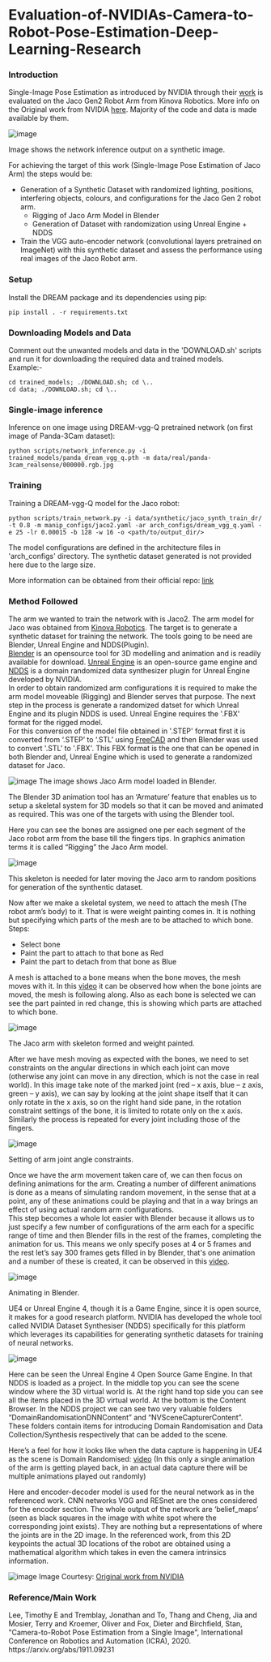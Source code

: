 # Evaluation-of-NVIDIAs-Camera-to-Robot-Pose-Estimation-Deep-Learning-Research
<h3> Introduction </h3>

Single-Image Pose Estimation as introduced by NVIDIA through their [work](https://github.com/NVlabs/DREAM) is evaluated on the Jaco Gen2 Robot Arm from Kinova Robotics.
More info on the Original work from NVIDIA [here](https://sim2realai.github.io/dream-camera-calibration-sim2real/). Majority of the code and data is made available by them.

![image](https://user-images.githubusercontent.com/58559090/112132364-897cc700-8bf0-11eb-8164-a21e5c7d0a60.png)

Image shows the network inference output on a synthetic image.

For achieving the target of this work (Single-Image Pose Estimation of Jaco Arm) the steps would be:
* Generation of a Synthetic Dataset with randomized lighting, positions, interfering objects, colours, and configurations for the Jaco Gen 2 robot arm.
  - Rigging of Jaco Arm Model in Blender
  - Generation of Dataset with randomization using Unreal Engine + NDDS
* Train the VGG auto-encoder network (convolutional layers pretrained on ImageNet) with this synthetic dataset and assess the performance using real images of the Jaco Robot arm.

<h3> Setup </h3>
Install the DREAM package and its dependencies using pip:

```
pip install . -r requirements.txt
```

<h3> Downloading Models and Data </h3>
Comment out the unwanted models and data in the 'DOWNLOAD.sh' scripts and run it for downloading the required data and trained models. <br>
Example:- <br>

```
cd trained_models; ./DOWNLOAD.sh; cd \..
cd data; ./DOWNLOAD.sh; cd \..
```

<h3> Single-image inference </h3>
Inference on one image using DREAM-vgg-Q pretrained network (on first image of Panda-3Cam dataset):

```
python scripts/network_inference.py -i trained_models/panda_dream_vgg_q.pth -m data/real/panda-3cam_realsense/000000.rgb.jpg
```

<h3> Training </h3>
Training a DREAM-vgg-Q model for the Jaco robot:

```
python scripts/train_network.py -i data/synthetic/jaco_synth_train_dr/ -t 0.8 -m manip_configs/jaco2.yaml -ar arch_configs/dream_vgg_q.yaml -e 25 -lr 0.00015 -b 128 -w 16 -o <path/to/output_dir/>
```

The model configurations are defined in the architecture files in 'arch_configs' directory. The synthetic dataset generated is not provided here due to the large size. <br>

More information can be obtained from their official repo: [link](https://github.com/NVlabs/DREAM)
  
<h3> Method Followed </h3>

The arm we wanted to train the network with is Jaco2. The arm model for Jaco was obtained from [Kinova Robotics](https://www.kinovarobotics.com/en/resources/gen2-technical-resources). The target is to generate a synthetic dataset for training the network. The tools going to be need are Blender, Unreal Engine and NDDS(Plugin). <br>
[Blender](https://www.blender.org/download/) is an opensource tool for 3D modelling and animation and is readily available for download. [Unreal Engine](https://www.unrealengine.com/en-US/) is an open-source game engine and [NDDS](https://github.com/NVIDIA/Dataset_Synthesizer) is a domain randomized data synthesizer plugin for Unreal Engine developed by NVIDIA. <br>
In order to obtain randomized arm configurations it is required to make the arm model moveable (Rigging) and Blender serves that purpose. The next step in the process is generate a randomized datset for which Unreal Engine and its plugin NDDS is used. Unreal Engine requires the '.FBX' format for the rigged model.<br>
For this conversion of the model file obtained in '.STEP' format first it is converted from ‘.STEP’ to ‘.STL’ using [FreeCAD](https://www.freecadweb.org/) and then Blender was used to convert '.STL' to '.FBX'. This FBX format is the one that can be opened in both Blender and, Unreal Engine which is used to generate a randomized dataset for Jaco. <br>

![image](https://user-images.githubusercontent.com/58559090/112128509-81228d00-8bec-11eb-8218-e1b88fee850c.png)
The image shows Jaco Arm model loaded in Blender.

The Blender 3D animation tool has an ‘Armature’ feature that enables us to setup a skeletal system for 3D models so that it can be moved and animated as required. This was one of the targets with using the Blender tool. <br>

Here you can see the bones are assigned one per each segment of the Jaco robot arm from the base till the fingers tips. In graphics animation terms it is called “Rigging” the Jaco Arm model. 

![image](https://user-images.githubusercontent.com/58559090/112143733-4b869f80-8bfe-11eb-8da8-ccff2c3f18cb.png)

This skeleton is needed for later moving the Jaco arm to random positions for generation of the synthentic dataset.

Now after we make a skeletal system, we need to attach the mesh (The robot arm’s body) to it. That is were weight painting comes in. It is nothing but specifying which parts of the mesh are to be attached to which bone. <br>
Steps:
* Select bone
* Paint the part to attach to that bone as Red
* Paint the part to detach from that bone as Blue

A mesh is attached to a bone means when the bone moves, the mesh moves with it. In this [video](https://drive.google.com/file/d/1C2nJEo1AXNtcUJl90wey_5YJtTZrZlYO/view) it can be observed how when the bone joints are moved, the mesh is following along. Also as each bone is selected we can see the part painted in red change, this is showing which parts are attached to which bone.

![image](https://user-images.githubusercontent.com/58559090/112144793-a10f7c00-8bff-11eb-97ec-c170a3fee474.png)

The Jaco arm with skeleton formed and weight painted. <br>

After we have mesh moving as expected with the bones, we need to set constraints on the angular directions in which each joint can move (otherwise any joint can move in any direction, which is not the case in real world). In this image take note of the marked joint (red – x axis, blue – z axis, green – y axis), we can say by looking at the joint shape itself that it can only rotate in the x axis, so on the right hand side pane, in the rotation constraint settings of the bone, it is limited to rotate only on the x axis. 
Similarly the process is repeated for every joint including those of the fingers.


![image](https://user-images.githubusercontent.com/58559090/112146569-be454a00-8c01-11eb-8148-3ef80e157fb6.png)

Setting of arm joint angle constraints. <br>

Once we have the arm movement taken care of, we can then focus on defining animations for the arm. Creating a number of different animations is done as a means of simulating random movement, in the sense that at a point, any of these animations could be playing and that in a way brings an effect of using actual random arm configurations. <br>
This step becomes a whole lot easier with Blender because it allows us to just specify a few number of configurations of the arm each for a specific range of time and then Blender fills in the rest of the frames, completing the animation for us. This means we only specify poses at 4 or 5 frames and the rest let’s say 300 frames gets filled in by Blender, that's one animation and a number of these is created, it can be observed in this [video](https://drive.google.com/file/d/1_Xnl7Yf2C-HIw9vVkhh_wMSzLQ48_ltR/view).

![image](https://user-images.githubusercontent.com/58559090/112149215-be931480-8c04-11eb-9aff-220c0ccc185c.png)

Animating in Blender. <br>

UE4 or Unreal Engine 4, though it is a Game Engine, since it is open source, it makes for a good research platform. NVIDIA has developed the whole tool called NVIDIA Dataset Synthesiser (NDDS) specifically for this platform which leverages its capabilities for generating synthetic datasets for training of neural networks.

![image](https://user-images.githubusercontent.com/58559090/112150597-4af20700-8c06-11eb-92f6-754d733f2bb4.png)

Here can be seen the Unreal Engine 4 Open Source Game Engine. In that NDDS is loaded as a project. In the middle top you can see the scene window where the 3D virtual world is. At the right hand top side you can see all the items placed in the 3D virtual world. At the bottom is the Content Browser. In the NDDS project we can see two very valuable folders “DomainRandomisationDNNContent” and “NVSceneCapturerContent”. These folders contain items for introducing Domain Randomisation and Data Collection/Synthesis respectively that can be added to the scene.

Here’s a feel for how it looks like when the data capture is happening in UE4 as the scene is Domain Randomised: [video](https://drive.google.com/file/d/1juOL6-AG-EnV0LEn_HwjGhaJPgJ2o5Uf/view) (In this only a single animation of the arm is getting played back, in an actual data capture there will be multiple animations played out randomly)

Here and encoder-decoder model is used for the neural network as in the referenced work. CNN networks VGG and RESnet are the ones considered for the encoder section. 
The whole output of the network are ‘belief_maps’ (seen as black squares in the image with white spot where the corresponding joint exists). They are nothing but a representations of where the joints are in the 2D image. 
In the referenced work, from this 2D keypoints the actual 3D locations of the robot are obtained using a mathematical algorithm which takes in even the camera intrinsics information.

![image](https://user-images.githubusercontent.com/58559090/112155614-7a574280-8c0b-11eb-8bfe-229670ddd191.png)
Image Courtesy: [Original work from NVIDIA](https://arxiv.org/pdf/1911.09231.pdf)










<h3> Reference/Main Work </h3>
  Lee, Timothy E and Tremblay, Jonathan and To, Thang and Cheng, Jia and Mosier, Terry and Kroemer, Oliver and Fox, Dieter and Birchfield, Stan, "Camera-to-Robot Pose Estimation from a Single Image", International Conference on Robotics and Automation (ICRA), 2020. https://arxiv.org/abs/1911.09231
